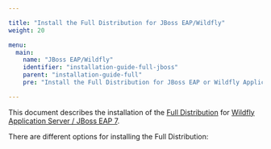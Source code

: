 ```yaml
---

title: "Install the Full Distribution for JBoss EAP/Wildfly"
weight: 20

menu:
  main:
    name: "JBoss EAP/Wildfly"
    identifier: "installation-guide-full-jboss"
    parent: "installation-guide-full"
    pre: "Install the Full Distribution for JBoss EAP or Wildfly Application Servers."

---
```


This document describes the installation of the [Full Distribution](../../introduction/downloading-camunda.md#full-distribution) for [Wildfly Application Server / JBoss EAP 7](http://www.wildfly.org).

There are different options for installing the Full Distribution:
